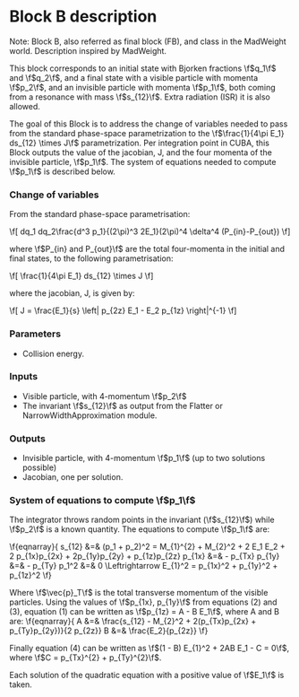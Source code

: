 # Block B description
Note: Block B, also referred as final block (FB), and class in the MadWeight world. 
Description inspired by MadWeight.

This block corresponds to an initial state with Bjorken fractions \f$q_1\f$ and \f$q_2\f$, 
and a final state with a visible particle with momenta \f$p_2\f$, and an invisible particle 
with momenta \f$p_1\f$, both coming from a resonance with mass \f$s_{12}\f$. Extra radiation (ISR) it is also allowed.

The goal of this Block is to address the change of variables needed to pass from the standard phase-space
parametrization to the \f$\frac{1}{4\pi E_1} ds_{12} \times J\f$ parametrization. Per integration point 
in CUBA, this Block outputs the value of the jacobian, J, and the four momenta of the invisible particle, 
\f$p_1\f$. The system of equations needed to compute \f$p_1\f$ is described below. 


### Change of variables

From the standard phase-space parametrisation:

\f[
  dq_1 dq_2\frac{d^3 p_1}{(2\pi)^3 2E_1}(2\pi)^4 \delta^4 (P_{in}-P_{out})
\f]

where \f$P_{in} and P_{out}\f$ are the total four-momenta in the initial and final states, to the 
following parametrisation: 

\f[
  \frac{1}{4\pi E_1} ds_{12} \times J
\f]

where the jacobian, J, is given by:

\f[
  J = \frac{E_1}{s} \left| p_{2z} E_1 -  E_2 p_{1z} \right|^{-1}
\f]

### Parameters

- Collision energy.

### Inputs

- Visible particle, with 4-momentum \f$p_2\f$
- The invariant \f$s_{12}\f$ as output from the Flatter or NarrowWidthApproximation module.

### Outputs

- Invisible particle, with 4-momentum \f$p_1\f$ (up to two solutions possible)
- Jacobian, one per solution.    

### System of equations to compute \f$p_1\f$

The integrator throws random points in the invariant (\f$s_{12}\f$) while \f$p_2\f$ is a known quantity. The equations to 
compute \f$p_1\f$ are:

\f{eqnarray}{
 s_{12} &=& (p_1 + p_2)^2 = M_{1}^{2} + M_{2}^2 + 2 E_1 E_2 + 2 p_{1x}p_{2x} + 2p_{1y}p_{2y} + p_{1z}p_{2z}
 p_{1x} &=& - p_{Tx}
 p_{1y} &=& - p_{Ty}
 p_1^2 &=& 0 \Leftrightarrow E_{1}^2 = p_{1x}^2 + p_{1y}^2 + p_{1z}^2
\f}

Where \f$\vec{p}_T\f$ is the total transverse momentum of the visible particles. Using the values of \f$p_{1x}, p_{1y}\f$ from equations (2) and (3), equation (1) can be written as \f$p_{1z} = A - B E_1\f$, where A and B are:
\f{eqnarray}{
 A &=& \frac{s_{12} - M_{2}^2 + 2(p_{Tx}p_{2x} + p_{Ty}p_{2y})}{2 p_{2z}}
 B &=& \frac{E_2}{p_{2z}}
\f}

Finally equation (4) can be written as \f$(1 - B) E_{1}^2 + 2AB E_1 - C = 0\f$, where \f$C = p_{Tx}^{2} + p_{Ty}^{2}\f$.

Each solution of the quadratic equation with a positive value of \f$E_1\f$ is taken.

